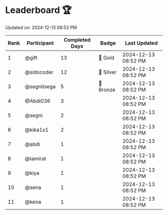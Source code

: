 # Leaderboard 🏆

Updated on: 2024-12-13 08:52 PM

| Rank | Participant       | Completed Days | Badge      | Last Updated         |
|------|-------------------|----------------|------------|----------------------|
| 1    | @gift             | 13             | 🏅 Gold     | 2024-12-13 08:52 PM |
| 2    | @sidocoder        | 12             | 🥈 Silver   | 2024-12-13 08:52 PM |
| 3    | @segnitsega       | 5              | 🥉 Bronze   | 2024-12-13 08:52 PM |
| 4    | @Abdi036          | 3              |            | 2024-12-13 08:52 PM |
| 5    | @segni            | 2              |            | 2024-12-13 08:52 PM |
| 6    | @kika1s1          | 2              |            | 2024-12-13 08:52 PM |
| 7    | @abdi             | 1              |            | 2024-12-13 08:52 PM |
| 8    | @tamirat          | 1              |            | 2024-12-13 08:52 PM |
| 9    | @kiya             | 1              |            | 2024-12-13 08:52 PM |
| 10   | @sena             | 1              |            | 2024-12-13 08:52 PM |
| 11   | @kena             | 1              |            | 2024-12-13 08:52 PM |
